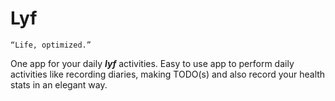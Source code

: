# Lyf
`“Life, optimized.”`

One app for your daily _**lyf**_ activities. Easy to use app to perform daily activities like recording diaries, making TODO(s) and also record your health stats in an elegant way.
